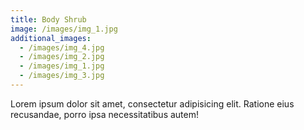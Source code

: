 ```yaml
---
title: Body Shrub
image: /images/img_1.jpg
additional_images:
  - /images/img_4.jpg
  - /images/img_2.jpg
  - /images/img_1.jpg
  - /images/img_3.jpg
---
```

Lorem ipsum dolor sit amet, consectetur adipisicing elit. Ratione eius recusandae, porro ipsa necessitatibus autem!